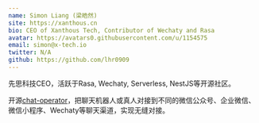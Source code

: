 ```yaml
---
name: Simon Liang (梁皓然)
site: https://xanthous.cn
bio: CEO of Xanthous Tech, Contributor of Wechaty and Rasa
avatar: https://avatars0.githubusercontent.com/u/1154575
email: simon@x-tech.io
twitter: N/A
github: https://github.com/lhr0909
---
```


先思科技CEO，活跃于Rasa, Wechaty, Serverless, NestJS等开源社区。

开源[chat-operator](https://github.com/xanthous-tech/chat-operator)，把聊天机器人或真人对接到不同的微信公众号、企业微信、微信小程序、Wechaty等聊天渠道，实现无缝对接。
